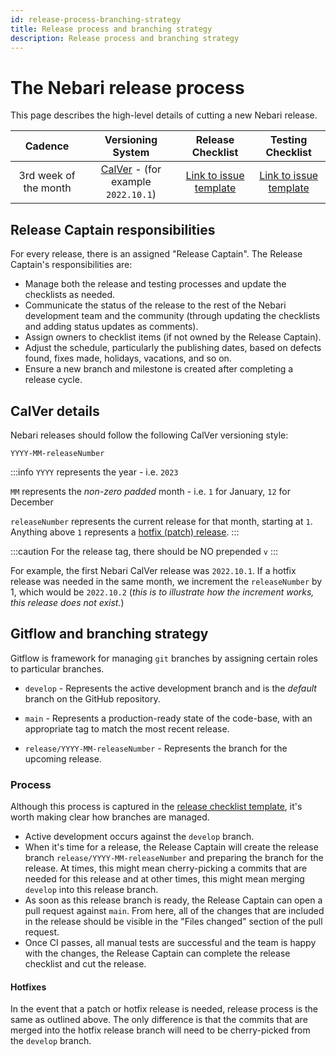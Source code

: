 ```yaml
---
id: release-process-branching-strategy
title: Release process and branching strategy
description: Release process and branching strategy
---
```


# The Nebari release process

This page describes the high-level details of cutting a new Nebari release.

|        Cadence        |               Versioning System                |                                                                                    Release Checklist                                                                                     |                                                                                        Testing Checklist                                                                                         |
| :-------------------: | :--------------------------------------------: | :--------------------------------------------------------------------------------------------------------------------------------------------------------------------------------------: | :----------------------------------------------------------------------------------------------------------------------------------------------------------------------------------------------: |
| 3rd week of the month | [CalVer](#calver-details) - (for example `2022.10.1`) | [Link to issue template](https://github.com/nebari-dev/nebari/issues/new?assignees=&labels=type%3A+release+%F0%9F%8F%B7&template=release-checklist.md&title=%5BRELEASE%5D+%3Cversion%3E) | [Link to issue template](https://github.com/nebari-dev/nebari/issues/new?assignees=&labels=type%3A+release+%F0%9F%8F%B7&template=testing-checklist.md&title=Testing+checklist+for+%3Cversion%3E) |

## Release Captain responsibilities

For every release, there is an assigned "Release Captain". The Release Captain's responsibilities are:

- Manage both the release and testing processes and update the checklists as needed.
- Communicate the status of the release to the rest of the Nebari development team and the community (through updating the checklists and adding status updates as comments).
- Assign owners to checklist items (if not owned by the Release Captain).
- Adjust the schedule, particularly the publishing dates, based on defects found, fixes made, holidays, vacations, and so on.
- Ensure a new branch and milestone is created after completing a release cycle.

## CalVer details

Nebari releases should follow the following CalVer versioning style:

```
YYYY-MM-releaseNumber
```

:::info
`YYYY` represents the year - i.e. `2023`

`MM` represents the _non-zero padded_ month - i.e. `1` for January, `12` for December

`releaseNumber` represents the current release for that month, starting at `1`. Anything above `1` represents a [hotfix (patch) release](#hotfixes).
:::

:::caution
For the release tag, there should be NO prepended `v`
:::

For example, the first Nebari CalVer release was `2022.10.1`. If a hotfix release was needed in the same month, we increment the `releaseNumber` by 1, which would be `2022.10.2` (_this is to illustrate how the increment works, this release does not exist._)

## Gitflow and branching strategy

Gitflow is framework for managing `git` branches by assigning certain roles to particular branches.

- `develop` - Represents the active development branch and is the _default_ branch on the GitHub repository.

- `main` - Represents a production-ready state of the code-base, with an appropriate tag to match the most recent release.

- `release/YYYY-MM-releaseNumber` - Represents the branch for the upcoming release.

### Process

Although this process is captured in the [release checklist template](https://github.com/nebari-dev/nebari/issues/new?assignees=&labels=type%3A+release+%F0%9F%8F%B7&template=release-checklist.md&title=%5BRELEASE%5D+%3Cversion%3E), it's worth making clear how branches are managed.

- Active development occurs against the `develop` branch.
- When it's time for a release, the Release Captain will create the release branch `release/YYYY-MM-releaseNumber` and preparing the branch for the release. At times, this might mean cherry-picking a commits that are needed for this release and at other times, this might mean merging `develop` into this release branch.
- As soon as this release branch is ready, the Release Captain can open a pull request against `main`. From here, all of the changes that are included in the release should be visible in the "Files changed" section of the pull request.
- Once CI passes, all manual tests are successful and the team is happy with the changes, the Release Captain can complete the release checklist and cut the release.

#### Hotfixes

In the event that a patch or hotfix release is needed, release process is the same as outlined above. The only difference is that the commits that are merged into the hotfix release branch will need to be cherry-picked from the `develop` branch.
